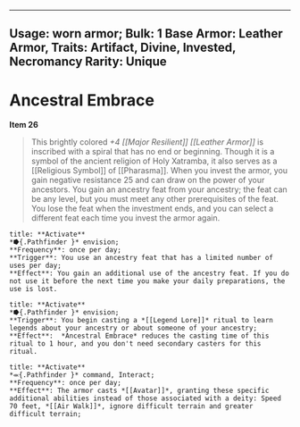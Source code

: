 
---
Usage: worn armor;
Bulk: 1
Base Armor: Leather Armor,
Traits: Artifact, Divine, Invested, Necromancy
Rarity: Unique
---

# Ancestral Embrace

**Item 26**

> This brightly colored *+4 [[Major Resilient]] [[Leather Armor]]* is inscribed with a spiral that has no end or beginning. Though it is a symbol of the ancient religion of Holy Xatramba, it also serves as a [[Religious Symbol]] of [[Pharasma]]. When you invest the armor, you gain negative resistance 25 and can draw on the power of your ancestors. You gain an ancestry feat from your ancestry; the feat can be any level, but you must meet any other prerequisites of the feat. You lose the feat when the investment ends, and you can select a different feat each time you invest the armor again.

```ad-embed-ability
title: **Activate**
*⭓{.Pathfinder }* envision; 
**Frequency**: once per day;
**Trigger**: You use an ancestry feat that has a limited number of uses per day;
**Effect**: You gain an additional use of the ancestry feat. If you do not use it before the next time you make your daily preparations, the use is lost.

```

```ad-embed-ability
title: **Activate**
*⭓{.Pathfinder }* envision; 
**Trigger**: You begin casting a *[[Legend Lore]]* ritual to learn legends about your ancestry or about someone of your ancestry;
**Effect**:  *Ancestral Embrace* reduces the casting time of this ritual to 1 hour, and you don't need secondary casters for this ritual.

```

```ad-embed-ability
title: **Activate**
*⬺{.Pathfinder }* command, Interact; 
**Frequency**: once per day;
**Effect**: The armor casts *[[Avatar]]*, granting these specific additional abilities instead of those associated with a deity: Speed 70 feet, *[[Air Walk]]*, ignore difficult terrain and greater difficult terrain;

```

```

```
